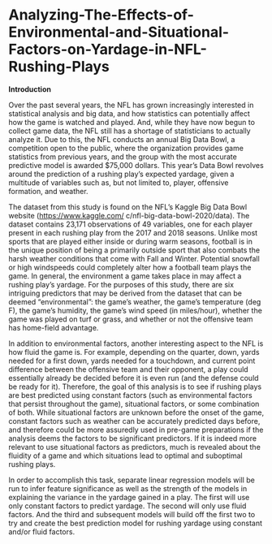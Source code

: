 # Analyzing-The-Effects-of-Environmental-and-Situational-Factors-on-Yardage-in-NFL-Rushing-Plays

**Introduction**

Over the past several years, the NFL has grown increasingly interested in statistical analysis and big data, and
how statistics can potentially affect how the game is watched and played. And, while they have now begun
to collect game data, the NFL still has a shortage of statisticians to actually analyze it. Due to this, the NFL
conducts an annual Big Data Bowl, a competition open to the public, where the organization provides game
statistics from previous years, and the group with the most accurate predictive model is awarded $75,000
dollars. This year’s Data Bowl revolves around the prediction of a rushing play’s expected yardage, given a
multitude of variables such as, but not limited to, player, offensive formation, and weather.

The dataset from this study is found on the NFL’s Kaggle Big Data Bowl website (https://www.kaggle.com/
c/nfl-big-data-bowl-2020/data). The dataset contains 23,171 observations of 49 variables, one for each player
present in each rushing play from the 2017 and 2018 seasons. Unlike most sports that are played either inside
or during warm seasons, football is in the unique position of being a primarily outside sport that also combats
the harsh weather conditions that come with Fall and Winter. Potential snowfall or high windspeeds could
completely alter how a football team plays the game. In general, the environment a game takes place in may
affect a rushing play’s yardage. For the purposes of this study, there are six intriguing predictors that may be
derived from the dataset that can be deemed “environmental”: the game’s weather, the game’s temperature
(deg F), the game’s humidity, the game’s wind speed (in miles/hour), whether the game was played on turf
or grass, and whether or not the offensive team has home-field advantage.

In addition to environmental factors, another interesting aspect to the NFL is how fluid the game is. For
example, depending on the quarter, down, yards needed for a first down, yards needed for a touchdown, and
current point difference between the offensive team and their opponent, a play could essentially already be
decided before it is even run (and the defense could be ready for it). Therefore, the goal of this analysis is
to see if rushing plays are best predicted using constant factors (such as environmental factors that persist
throughout the game), situational factors, or some combination of both. While situational factors are unknown
before the onset of the game, constant factors such as weather can be accurately predicted days before, and
therefore could be more assuredly used in pre-game preparations if the analysis deems the factors to be
significant predictors. If it is indeed more relevant to use situational factors as predictors, much is revealed
about the fluidity of a game and which situations lead to optimal and suboptimal rushing plays.

In order to accomplish this task, separate linear regression models will be run to infer feature significance
as well as the strength of the models in explaining the variance in the yardage gained in a play. The first
will use only constant factors to predict yardage. The second will only use fluid factors. And the third and
subsequent models will build off the first two to try and create the best prediction model for rushing yardage
using constant and/or fluid factors.
